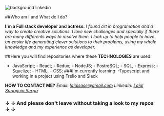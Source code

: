 ![background linkedin](https://user-images.githubusercontent.com/86334859/142274073-0617c405-3e25-401d-8ad8-ffb30739047b.png)

##Who am I and What do I do?

  **I'm a Full stack developer and actress.** _I found art in programation and a way to create creative solutions. I love new challenges and specially if there are many differents ways to resolve them. I look up to help people to have an easier life generating clever solutions to their problems, using my whole knowledge and my experience as developer._
  
  
  
##Here you will find repositories where these **TECHNOLOGIES** are used:
- JavaScript; - React; - Redux; - NodeJS; - PostreSQL; - SQL, - Express; - Squelize; - HTML, - CSS; 
###I'm currently learning: -Typescript and working in a project using Trello and Slack

**HOW TO CONTACT ME?** 
*_Email:_* *laialsase@gmail.com*
*_LinkedIn:_* *[Laial Sapaguin Serpa](https://www.linkedin.com/in/laial-sapaguin-fullstack/)*

### ↓ ↓ And please don't leave without taking a look to my repos ↓ ↓ 
